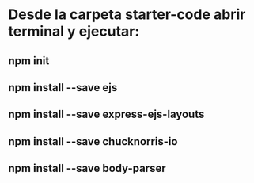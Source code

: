 # Desde la carpeta starter-code abrir terminal y ejecutar:

## npm init
## npm install --save ejs
## npm install --save express-ejs-layouts
## npm install --save chucknorris-io
## npm install --save body-parser
